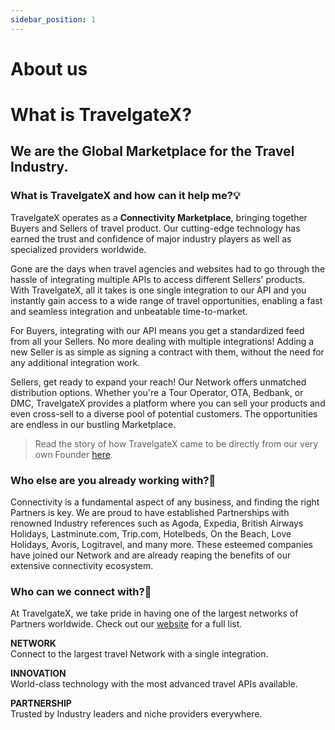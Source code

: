 ```yaml
---
sidebar_position: 1
---
```


# About us
 
# What is TravelgateX?
## We are the Global Marketplace for the Travel Industry.


### What is TravelgateX and how can it help me?💡

TravelgateX operates as a **Connectivity Marketplace**, bringing together Buyers and Sellers of travel product. Our cutting-edge technology has earned the trust and confidence of major industry players as well as specialized providers worldwide.

Gone are the days when travel agencies and websites had to go through the hassle of integrating multiple APIs to access different Sellers' products. With TravelgateX, all it takes is one single integration to our API and you instantly gain access to a wide range of travel opportunities, enabling a fast and seamless integration and unbeatable time-to-market.

For Buyers, integrating with our API means you get a standardized feed from all your Sellers. No more dealing with multiple integrations! Adding a new Seller is as simple as signing a contract with them, without the need for any additional integration work.

Sellers, get ready to expand your reach! Our Network offers unmatched distribution options. Whether you're a Tour Operator, OTA, Bedbank, or DMC, TravelgateX provides a platform where you can sell your products and even cross-sell to a diverse pool of potential customers. The opportunities are endless in our bustling Marketplace.
 
>Read the story of how TravelgateX came to be directly from our very own Founder [here](https://blog.travelgate.com/en/from-xml-travelgate-to-travelgatex).

### Who else are you already working with?🔎
Connectivity is a fundamental aspect of any business, and finding the right Partners is key. We are proud to have established Partnerships with renowned Industry references such as Agoda, Expedia, British Airways Holidays, Lastminute.com, Trip.com, Hotelbeds, On the Beach, Love Holidays, Avoris, Logitravel, and many more. These esteemed companies have joined our Network and are already reaping the benefits of our extensive connectivity ecosystem.


### Who can we connect with?🚀
At TravelgateX, we take pride in having one of the largest networks of Partners worldwide. Check out our [website](https://www.travelgate.com/) for a full list.
 
**NETWORK** \
Connect to the largest travel Network with a single integration.

**INNOVATION** \
World-class technology with the most advanced travel APIs available.

**PARTNERSHIP** \
Trusted by Industry leaders and niche providers everywhere.